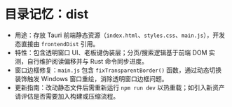 # 目录记忆：dist

- 用途：存放 Tauri 前端静态资源（`index.html`、`styles.css`、`main.js`），开发态直接由 `frontendDist` 引用。
- 特性：包含透明窗口 UI、老板键伪装层；分页/搜索逻辑基于前端 DOM 实测，自行维护阅读偏移并与 Rust 命令同步进度。
- 窗口边框修复：`main.js` 包含 `fixTransparentBorder()` 函数，通过动态切换装饰触发 Windows 窗口重绘，消除透明窗口边框问题。
- 更新指南：改动静态文件后需重新运行 `npm run dev` 以热重载；如引入新资产请评估是否需要加入构建或压缩流程。
